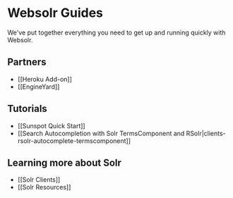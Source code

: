 # Websolr Guides

We've put together everything you need to get up and running quickly with Websolr.

## Partners

- [[Heroku Add-on]]
- [[EngineYard]]

## Tutorials

- [[Sunspot Quick Start]]
- [[Search Autocompletion with Solr TermsComponent and RSolr|clients-rsolr-autocomplete-termscomponent]]

## Learning more about Solr

- [[Solr Clients]]
- [[Solr Resources]]
